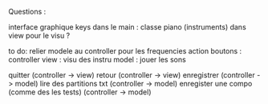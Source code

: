 Questions :

interface graphique keys dans le main : classe piano (instruments) dans view pour le visu ?


to do:
relier modele au controller pour les frequencies
action boutons : controller
view : visu des instru
model : jouer les sons

quitter (controller -> view)
retour (controller -> view)
enregistrer (controller -> model)
lire des partitions txt (controller -> model)
enregister une compo (comme des les tests) (controller -> model)
